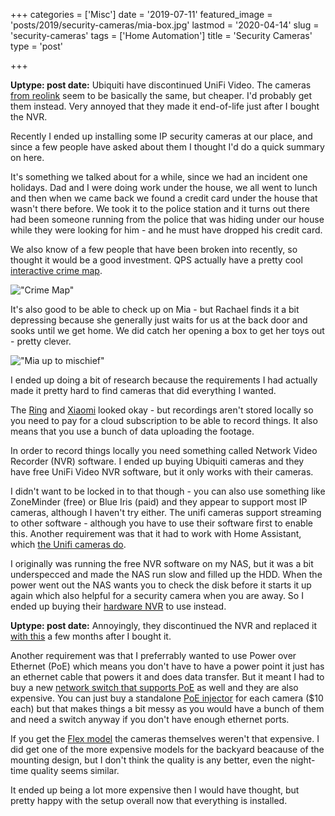 +++
categories = ['Misc']
date = '2019-07-11'
featured_image = 'posts/2019/security-cameras/mia-box.jpg'
lastmod = '2020-04-14'
slug = 'security-cameras'
tags = ['Home Automation']
title = 'Security Cameras'
type = 'post'

+++

**Uptype: post
date:**  Ubiquiti have discontinued UniFi Video. The cameras [from reolink](https://store.reolink.com/au/poe-ip-cameras/) seem to be basically the same, but cheaper. I'd probably get them instead. Very annoyed that they made it end-of-life just after I bought the NVR.

Recently I ended up installing some IP security cameras at our place, and since a few people have asked about them I thought I'd do a quick summary on here.

It's something we talked about for a while, since we had an incident one holidays. Dad and I were doing work under the house, we all went to lunch and then when we came back we found a credit card under the house that wasn't there before. We took it to the police station and it turns out there had been someone running from the police that was hiding under our house while they were looking for him - and he must have dropped his credit card.

We also know of a few people that have been broken into recently, so thought it would be a good investment. QPS actually have a pretty cool [interactive crime map](https://www.police.qld.gov.au/forms/crimestatsdesktop.asp).

!["Crime Map"](crime-heatmap.jpg "Toowoomba Crime Map")

It's also good to be able to check up on Mia - but Rachael finds it a bit depressing because she generally just waits for us at the back door and sooks until we get home. We did catch her opening a box to get her toys out - pretty clever.

!["Mia up to mischief"](mia-box.jpg "Mia up to mischief")

I ended up doing a bit of research because the requirements I had actually made it pretty hard to find cameras that did everything I wanted.

The [Ring](https://au-en.ring.com/pages/security-cameras) and [Xiaomi](https://www.xiaomistore.pk/yi-outdoor-security-camera.html) looked okay - but recordings aren't stored locally so you need to pay for a cloud subscription to be able to record things. It also means that you use a bunch of data uploading the footage.

In order to record things locally you need something called Network Video Recorder (NVR) software. I ended up buying Ubiquiti cameras and they have free UniFi Video NVR software, but it only works with their cameras.

I didn't want to be locked in to that though - you can also use something like ZoneMinder (free) or Blue Iris (paid) and they appear to support most IP cameras, although I haven't try either. The unifi cameras support streaming to other software - although you have to use their software first to enable this. Another requirement was that it had to work with Home Assistant, which [the Unifi cameras do](https://www.home-assistant.io/components/uvc/).

I originally was running the free NVR software on my NAS, but it was a bit underspecced and made the NAS run slow and filled up the HDD. When the power went out the NAS wants you to check the disk before it starts it up again which also helpful for a security camera when you are away. So I ended up buying their [hardware NVR](https://www.umart.com.au/Ubiquiti-UniFi-NVR-2TB-Network-Video-Recorder_44608G.html) to use instead.

**Uptype: post
date:** Annoyingly, they discontinued the NVR and replaced it [with this](https://www.ubnt.com.au/unifi-cloud-key-gen2-plus) a few months after I bought it.

Another requirement was that I preferrably wanted to use Power over Ethernet (PoE) which means you don't have to have a power point it just has an ethernet cable that powers it and does data transfer. But it meant I had to buy a new [network switch that supports PoE](https://www.umart.com.au/Ubiquiti-UniFi-8-Port-60W-with-4-Ports-POE-OEM_39604G.html) as well and they are also expensive. You can just buy a standalone [PoE injector](https://www.umart.com.au/Ubiquiti-POE-Injector--24VDC--12W_38532G.html) for each camera ($10 each) but that makes things a bit messy as you would have a bunch of them and need a switch anyway if you don't have enough ethernet ports.

If you get the [Flex model](https://www.umart.com.au/Ubiquiti-UVC-G3-FLEX-UniFi-Video-Camera_44406G.html) the cameras themselves weren't that expensive. I did get one of the more expensive models for the backyard beacause of the mounting design, but I don't think the quality is any better, even the night-time quality seems similar.

It ended up being a lot more expensive then I would have thought, but pretty happy with the setup overall now that everything is installed.